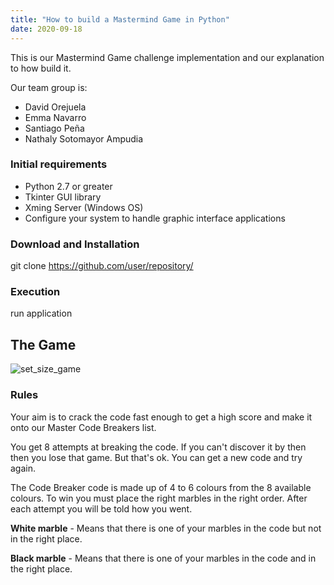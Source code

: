 ```yaml
---
title: "How to build a Mastermind Game in Python"
date: 2020-09-18
---
```


This is our Mastermind Game challenge implementation and our explanation to how build it.

Our team group is:

  * David Orejuela
  * Emma Navarro
  * Santiago Peña
  * Nathaly Sotomayor Ampudia
  
### Initial requirements

  * Python 2.7 or greater
  * Tkinter GUI library
  * Xming Server (Windows OS) 
  * Configure your system to handle graphic interface applications  
 
### Download and Installation

  git clone https://github.com/user/repository/
  
### Execution

  run application
  
## The Game

![set_size_game](https://user-images.githubusercontent.com/28455356/93660394-00ec5680-fa14-11ea-86d4-22af77145691.gif)

### Rules

Your aim is to crack the code fast enough to get a high score and make it onto our Master Code Breakers list.

You get 8 attempts at breaking the code. If you can't discover it by then then you lose that game. But that's ok. You can get a new code and try again.

The Code Breaker code is made up of 4 to 6 colours from the 8 available colours. To win you must place the right marbles in the right order. After each attempt you will be told how you went.

**White marble** - Means that there is one of your marbles in the code but not in the right place.

**Black marble** - Means that there is one of your marbles in the code and in the right place.
